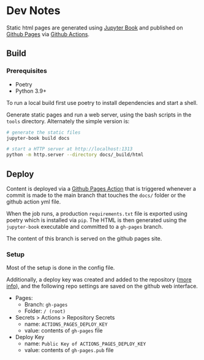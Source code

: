 Dev Notes
=========

Static html pages are generated using [Jupyter Book][] and published on
[Github Pages][] via [Github Actions][].

[Jupyter Book]: https://jupyterbook.org/
[Github Pages]: https://pages.github.com/
[Github Actions]: https://github.com/features/actions

Build
-----

### Prerequisites

* Poetry
* Python 3.9+

To run a local build first use poetry to install dependencies and start a
shell.

Generate static pages and run a web server, using the bash scripts in the
`tools` directory. Alternately the simple version is:

```bash
# generate the static files
jupyter-book build docs

# start a HTTP server at http://localhost:1313
python -m http.server --directory docs/_build/html
```

Deploy
------

Content is deployed via a [Github Pages Action][] that is triggered whenever a
commit is made to the main branch that touches the `docs/` folder or the
github action yml file.

When the job runs, a production `requirements.txt` file is exported using
poetry which is installed via `pip`. The HTML is then generated using the
`jupyter-book` executable and committed to a `gh-pages` branch.

The content of this branch is served on the github pages site.

[Github Pages Action]: https://github.com/peaceiris/actions-gh-pages

### Setup

Most of the setup is done in the [](.github/workflows/docs.yml) config file.

Additionally, a deploy key was created and added to the repository ([more
info][deploy-key]), and the following repo settings are saved on the github web
interface.

* Pages:
  * Branch: `gh-pages`
  * Folder: `/ (root)`
* Secrets > Actions > Repository Secrets
  * name: `ACTIONS_PAGES_DEPLOY_KEY`
  * value: contents of `gh-pages` file
* Deploy Key
  * name: `Public Key of ACTIONS_PAGES_DEPLOY_KEY`
  * value: contents of `gh-pages.pub` file

[deploy-key]: https://github.com/peaceiris/actions-gh-pages#%EF%B8%8F-create-ssh-deploy-key
